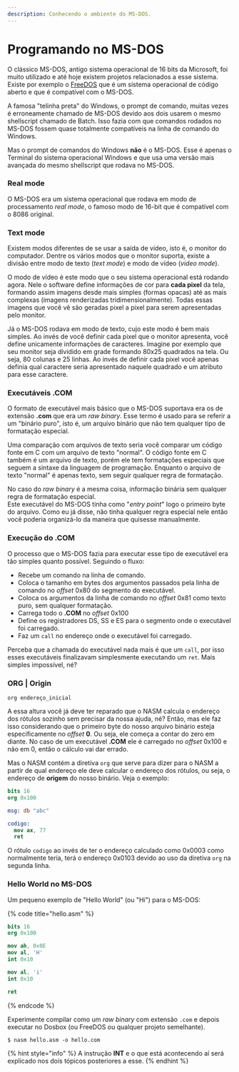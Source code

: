```yaml
---
description: Conhecendo o ambiente do MS-DOS.
---
```


# Programando no MS-DOS

O clássico MS-DOS, antigo sistema operacional de 16 bits da Microsoft, foi muito utilizado e até hoje existem projetos relacionados a esse sistema. Existe por exemplo o [FreeDOS](https://www.freedos.org/) que é um sistema operacional de código aberto e que é compatível com o MS-DOS.

A famosa "telinha preta" do Windows, o prompt de comando, muitas vezes é erroneamente chamado de MS-DOS devido aos dois usarem o mesmo shellscript chamado de Batch. Isso fazia com que comandos rodados no MS-DOS fossem quase totalmente compatíveis na linha de comando do Windows.

Mas o prompt de comandos do Windows **não** é o MS-DOS. Esse é apenas o Terminal do sistema operacional Windows e que usa uma versão mais avançada do mesmo shellscript que rodava no MS-DOS.

### Real mode

O MS-DOS era um sistema operacional que rodava em modo de processamento _real mode_, o famoso modo de 16-bit que é compatível com o 8086 original.

### Text mode

Existem modos diferentes de se usar a saída de vídeo, isto é, o monitor do computador. Dentre os vários modos que o monitor suporta, existe a divisão entre modo de texto (_text mode_) e modo de vídeo (_video mode_).

O modo de vídeo é este modo que o seu sistema operacional está rodando agora. Nele o software define informações de cor para **cada pixel** da tela, formando assim imagens desde mais simples (formas opacas) até as mais complexas (imagens renderizadas tridimensionalmente). Todas essas imagens que você vê são geradas pixel a pixel para serem apresentadas pelo monitor.

Já o MS-DOS rodava em modo de texto, cujo este modo é bem mais simples. Ao invés de você definir cada pixel que o monitor apresenta, você define unicamente informações de caracteres. Imagine por exemplo que seu monitor seja dividido em grade formando 80x25 quadrados na tela. Ou seja, 80 colunas e 25 linhas. Ao invés de definir cada pixel você apenas definia qual caractere seria apresentado naquele quadrado e um atributo para esse caractere.

### Executáveis .COM

O formato de executável mais básico que o MS-DOS suportava era os de extensão **.com** que era um _raw binary_. Esse termo é usado para se referir a um "binário puro", isto é, um arquivo binário que não tem qualquer tipo de formatação especial.

Uma comparação com arquivos de texto seria você comparar um código fonte em C com um arquivo de texto "normal". O código fonte em C também é um arquivo de texto, porém ele tem formatações especiais que seguem a sintaxe da linguagem de programação. Enquanto o arquivo de texto "normal" é apenas texto, sem seguir qualquer regra de formatação.

No caso do _raw binary_ é a mesma coisa, informação binária sem qualquer regra de formatação especial.\
Este executável do MS-DOS tinha como "_entry point_" logo o primeiro byte do arquivo. Como eu já disse, não tinha qualquer regra especial nele então você poderia organizá-lo da maneira que quisesse manualmente.

### Execução do .COM

O processo que o MS-DOS fazia para executar esse tipo de executável era tão simples quanto possível. Seguindo o fluxo:

* Recebe um comando na linha de comando.
* Coloca o tamanho em bytes dos argumentos passados pela linha de comando no _offset_ 0x80 do segmento do executável.
* Coloca os argumentos da linha de comando no _offset_ 0x81 como texto puro, sem qualquer formatação.
* Carrega todo o **.COM** no _offset_ 0x100
* Define os registradores DS, SS e ES para o segmento onde o executável foi carregado.
* Faz um `call` no endereço onde o executável foi carregado.

Perceba que a chamada do executável nada mais é que um `call`, por isso esses executáveis finalizavam simplesmente executando um `ret`. Mais simples impossível, né?

### ORG | Origin

```
org endereço_inicial
```

A essa altura você já deve ter reparado que o NASM calcula o endereço dos rótulos sozinho sem precisar da nossa ajuda, né? Então, mas ele faz isso considerando que o primeiro byte do nosso arquivo binário esteja especificamente no _offset_ **0**. Ou seja, ele começa a contar do zero em diante. No caso de um executável **.COM** ele é carregado no _offset_ 0x100 e não em 0, então o cálculo vai dar errado.

Mas o NASM contém a diretiva `org` que serve para dizer para o NASM a partir de qual endereço ele deve calcular o endereço dos rótulos, ou seja, o endereço de **origem** do nosso binário. Veja o exemplo:

```nasm
bits 16
org 0x100

msg: db "abc"

codigo:
  mov ax, 77
  ret
```

O rótulo `codigo` ao invés de ter o endereço calculado como 0x0003 como normalmente teria, terá o endereço 0x0103 devido ao uso da diretiva `org` na segunda linha.

### Hello World no MS-DOS

Um pequeno exemplo de "Hello World" (ou "Hi") para o MS-DOS:

{% code title="hello.asm" %}
```nasm
bits 16
org 0x100

mov ah, 0x0E
mov al, 'H'
int 0x10

mov al, 'i'
int 0x10

ret
```
{% endcode %}

Experimente compilar como um _raw binary_  com extensão `.com` e depois executar no Dosbox (ou FreeDOS ou qualquer projeto semelhante).

```
$ nasm hello.asm -o hello.com
```

{% hint style="info" %}
A instrução **INT** e o que está acontecendo aí será explicado nos dois tópicos posteriores a esse.
{% endhint %}
